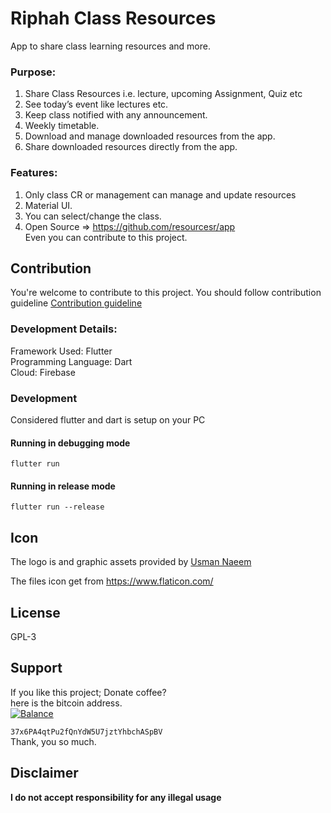 # Riphah Class Resources
App to share class learning resources and more.

### Purpose:  
1. Share Class Resources i.e. lecture, upcoming Assignment, Quiz etc  
2. See today’s event like lectures etc.  
3. Keep class notified with any announcement.  
4. Weekly timetable.  
5. Download and manage downloaded resources from the app.  
6. Share downloaded resources directly from the app.  
### Features:  
1. Only class CR or management can manage and update resources  
2. Material UI.  
3. You can select/change the class.  
4. Open Source => https://github.com/resourcesr/app  
Even you can contribute to this project.
## Contribution
You're welcome to contribute to this project.
You should follow contribution guideline [Contribution guideline](https://github.com/resourcesr/app/blob/master/CONTRIBUTING.md)

### Development Details:  
Framework Used: Flutter  
Programming Language: Dart  
Cloud: Firebase

### Development

Considered flutter and dart is setup on your PC


#### Running in debugging mode
```
flutter run
```
#### Running in release mode
```
flutter run --release
```

## Icon
The logo is and graphic assets provided by [Usman Naeem](https://github.com/Usman-Naeem/)

The files icon get from https://www.flaticon.com/

## License  
GPL-3  
  
## Support  
If you like this project; Donate coffee?    
here is the bitcoin address.  
[![Balance](https://img.balancebadge.io/btc/37x6PA4qtPu2fQnYdW5U7jztYhbchASpBV.svg)](https://img.balancebadge.io/btc/37x6PA4qtPu2fQnYdW5U7jztYhbchASpBV.svg)  
  
   ```37x6PA4qtPu2fQnYdW5U7jztYhbchASpBV```    
 Thank, you so much.  
  
## Disclaimer  
**I do not accept responsibility for any illegal usage**
